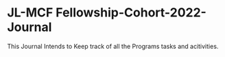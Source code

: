 # JL-MCF Fellowship-Cohort-2022-Journal
This Journal Intends to Keep track of all the Programs tasks and acitivities.
